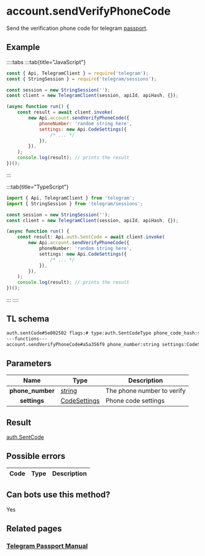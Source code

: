 # account.sendVerifyPhoneCode

Send the verification phone code for telegram [passport](https://core.telegram.org/passport).

## Example

::::tabs
:::tab{title="JavaScript"}

```js
const { Api, TelegramClient } = require('telegram');
const { StringSession } = require('telegram/sessions');

const session = new StringSession('');
const client = new TelegramClient(session, apiId, apiHash, {});

(async function run() {
    const result = await client.invoke(
        new Api.account.sendVerifyPhoneCode({
            phoneNumber: 'random string here',
            settings: new Api.CodeSettings({
                /* ... */
            }),
        }),
    );
    console.log(result); // prints the result
})();
```

:::

:::tab{title="TypeScript"}

```ts
import { Api, TelegramClient } from 'telegram';
import { StringSession } from 'telegram/sessions';

const session = new StringSession('');
const client = new TelegramClient(session, apiId, apiHash, {});

(async function run() {
    const result: Api.auth.SentCode = await client.invoke(
        new Api.account.sendVerifyPhoneCode({
            phoneNumber: 'random string here',
            settings: new Api.CodeSettings({
                /* ... */
            }),
        }),
    );
    console.log(result); // prints the result
})();
```

:::
::::

## TL schema

```txt
auth.sentCode#5e002502 flags:# type:auth.SentCodeType phone_code_hash:string next_type:flags.1?auth.CodeType timeout:flags.2?int = auth.SentCode;
---functions---
account.sendVerifyPhoneCode#a5a356f9 phone_number:string settings:CodeSettings = auth.SentCode;
```

## Parameters

|       Name       | Type                                                        | Description                |
| :--------------: | ----------------------------------------------------------- | -------------------------- |
| **phone_number** | [string](https://core.telegram.org/type/string)             | The phone number to verify |
|   **settings**   | [CodeSettings](https://core.telegram.org/type/CodeSettings) | Phone code settings        |

## Result

[auth.SentCode](https://core.telegram.org/type/auth.SentCode)

## Possible errors

| Code | Type | Description |
| :--: | ---- | ----------- |

## Can bots use this method?

Yes

## Related pages

### [Telegram Passport Manual](https://core.telegram.org/passport)
